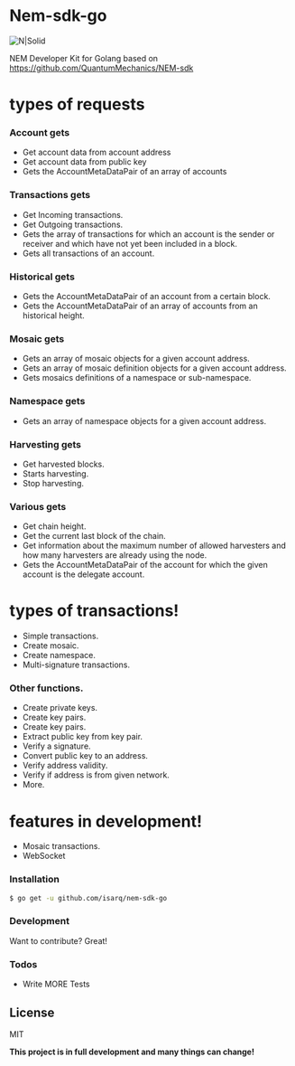 # Nem-sdk-go 
![N|Solid](https://github.com/isarq/nem-sdk-go/blob/master/assets/tipo.jpg)

NEM Developer Kit for Golang based on https://github.com/QuantumMechanics/NEM-sdk

# types of requests
### Account gets
  - Get account data from account address
  - Get account data from public key
  - Gets the AccountMetaDataPair of an array of accounts
### Transactions gets
- Get Incoming transactions.
- Get Outgoing transactions.
- Gets the array of transactions for which an account is the sender or receiver
	and which have not yet been included in a block.
- Gets all transactions of an account.

### Historical gets
  - Gets the AccountMetaDataPair of an account from a certain block.
  - Gets the AccountMetaDataPair of an array of accounts from an historical height.
### Mosaic gets
  - Gets an array of mosaic objects for a given account address.
  - Gets an array of mosaic definition objects for a given account address.
  - Gets mosaics definitions of a namespace or sub-namespace.
### Namespace gets
  - Gets an array of namespace objects for a given account address.
### Harvesting gets
  - Get harvested blocks.
  - Starts harvesting.
  - Stop harvesting.
### Various gets
  - Get chain height.
  - Get the current last block of the chain.
  - Get information about the maximum number of allowed harvesters and
	how many harvesters are already using the node.
  - Gets the AccountMetaDataPair of the account for which the given 
    account is the delegate account.
 
# types of transactions!
  - Simple transactions.
  - Create mosaic.
  - Create namespace.
  - Multi-signature transactions.
  ### Other functions.
 - Create private keys.
 - Create key pairs.
 - Create key pairs.
 - Extract public key from key pair.
 - Verify a signature.
 - Convert public key to an address.
 - Verify address validity.
 - Verify if address is from given network.
 - More.
# features in development!
 - Mosaic transactions.
  - WebSocket

### Installation

```sh
$ go get -u github.com/isarq/nem-sdk-go
```

### Development

Want to contribute? Great!


### Todos

 - Write MORE Tests

License
----

MIT


**This project is in full development and many things can change!**

